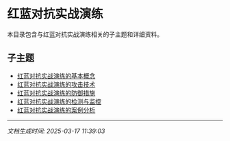 # 红蓝对抗实战演练

本目录包含与红蓝对抗实战演练相关的子主题和详细资料。

## 子主题

- [红蓝对抗实战演练的基本概念](red-team-exercise/basic-concepts.md)
- [红蓝对抗实战演练的攻击技术](red-team-exercise/attack-techniques.md)
- [红蓝对抗实战演练的防御措施](red-team-exercise/defense-measures.md)
- [红蓝对抗实战演练的检测与监控](red-team-exercise/detection-monitoring.md)
- [红蓝对抗实战演练的案例分析](red-team-exercise/case-studies.md)

---

*文档生成时间: 2025-03-17 11:39:03*
